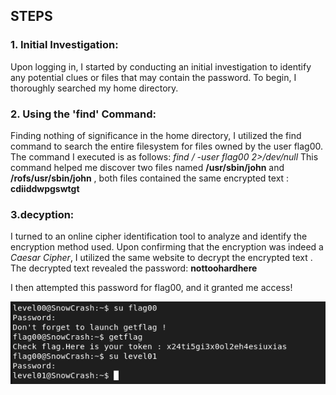 ## STEPS

### 1. Initial Investigation:
Upon logging in, I started by conducting an initial investigation to identify any potential clues or files that may contain the password. To begin,  I thoroughly searched my home directory.

### 2. Using the 'find' Command:
Finding nothing of significance in the home directory, I utilized the find command to search the entire filesystem for files owned by the user flag00. The command I executed is as follows:
*find / -user flag00 2>/dev/null*
This command helped me discover two files named **/usr/sbin/john** and **/rofs/usr/sbin/john** , both files contained the same encrypted text : **cdiiddwpgswtgt**

### 3.decyption:
I turned to an online cipher identification tool to analyze and identify the encryption method used. Upon confirming that the encryption was indeed a *Caesar Cipher*, I utilized the same website to decrypt the encrypted text .
The decrypted text revealed the password: **nottoohardhere**

I then attempted this password for flag00, and it granted me access!

![alt text](level00.png)